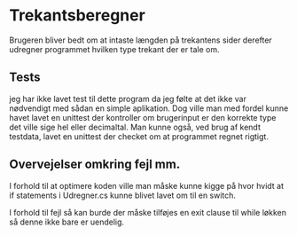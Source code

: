 # Trekantsberegner

Brugeren bliver bedt om at intaste længden på trekantens sider derefter udregner programmet hvilken type trekant der er tale om.


## Tests

jeg har ikke lavet test til dette program da jeg følte at det ikke var nødvendigt med sådan en simple aplikation.
Dog ville man med fordel kunne havet lavet en unittest der kontroller om brugerinput er den korrekte type det ville sige hel eller decimaltal.
Man kunne også, ved brug af kendt testdata, lavet en unittest der checket om at programmet regnet rigtigt.


## Overvejelser omkring fejl mm.

I forhold til at optimere koden ville man måske kunne kigge på hvor hvidt at if statements i Udregner.cs kunne blivet lavet om til en switch.


I forhold til fejl så kan burde der måske tilføjes en exit clause til while løkken så denne ikke bare er uendelig.

